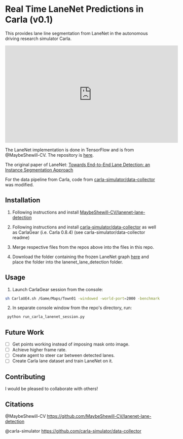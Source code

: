 # Real Time LaneNet Predictions in Carla (v0.1)

This provides lane line segmentation from LaneNet in the autonomous driving research simulator Carla.


  <iframe width="560" height="315"
src="https://www.youtube.com/embed/47nwbZrG-aU"
frameborder="0"
allow="accelerometer; autoplay; encrypted-media; gyroscope; picture-in-picture"
allowfullscreen></iframe>


The LaneNet implementation is done in TensorFlow and is from @MaybeShewill-CV. The repository is [here](https://github.com/MaybeShewill-CV/lanenet-lane-detection).

The original paper of LaneNet: [Towards End-to-End Lane Detection: an Instance Segmentation Approach](https://arxiv.org/abs/1802.05591)

For the data pipeline from Carla, code from [carla-simulator/data-collector](https://github.com/carla-simulator/data-collector) was modified.

## Installation

1. Following instructions and install [MaybeShewill-CV/lanenet-lane-detection](https://github.com/MaybeShewill-CV/lanenet-lane-detection)

2. Following instructions and install [carla-simulator/data-collector](https://github.com/carla-simulator/data-collector) as well as CarlaGear (i.e. Carla 0.8.4) (see carla-simulator/data-collector readme)

3. Merge respective files from the repos above into the files in this repo.

4. Download the folder containing the frozen LaneNet graph [here](https://drive.google.com/drive/folders/1zdJHBHgF_MSC7XXCy7zr9vqmU25rww2z?usp=sharing) and place the folder into the lanenet_lane_detection folder.

## Usage

1. Launch CarlaGear session from the console:

```bash
sh CarlaUE4.sh /Game/Maps/Town01 -windowed -world-port=2000 -benchmark -fps=30 -quality-level=Low
```

2. In separate console window from the repo's directory, run:
```bash
 python run_carla_lanenet_session.py 
```

## Future Work

- [ ] Get points working instead of imposing mask onto image.
- [ ] Achieve higher frame rate.
- [ ] Create agent to steer car between detected lanes.
- [ ] Create Carla lane dataset and train LaneNet on it.

## Contributing
I would be pleased to collaborate with others!

## Citations

@MaybeShewill-CV https://github.com/MaybeShewill-CV/lanenet-lane-detection

@carla-simulator https://github.com/carla-simulator/data-collector
